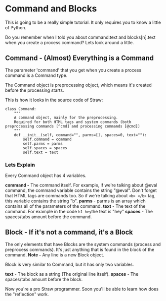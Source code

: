 ﻿# Command and Blocks
This is going to be a really simple tutorial. It only requires you to know a little of Python.

Do you remember when I told you about command.text and blocks[n].text when you create a process command? Lets look around a little.

## Command - (Almost) Everything is a Command
The parameter 'command' that you get when you create a process command is a Command type.

The Command object is preprocessing object, which means it's created before the processing starts.

This is how it looks in the source code of Straw:

    class Command:
        """
        A command object, mainly for the preprocessing.
        Required for both HTML tags and system commands (both preprocessing commands [^cmd] and processing commands [@cmd])
        """
        def __init__(self, command="", parms=[], spaces=0, text=""):
            self.command = command
            self.parms = parms
            self.spaces = spaces
            self.text = text

### Lets Explain
Every Command object has 4 variables. 

**command -** The command itself. For example, if we're talking about @eval command, the command variable contains the string "@eval".
Don't forget that HTML tags are commands too. So if we're talking about `<b> </b>` tag, this variable contains the string "b".
**parms** - parms is an array which contains all of the parameters of the command. 
**text** - The text of the command. For example in the code `h1 hey`the text is "hey"
**spaces** - The spaces/tabs amount before the command.

## Block - If it's not a command, it's a Block

The only elements that have Blocks are the system commands (process and preprocess commands). It's just anything that is found in the block of the command.
**Note -** Any line is a new Block object.

Block is very similar to Command, but it has only two variables.

**text** - The block as a string (The original line itself).
**spaces** - The spaces/tabs amount before the block.

Now you're a pro Straw programmer. Soon you'll be able to learn how does the "reflection" work.
